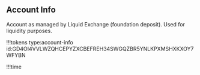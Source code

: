## Account Info

Account as managed by Liquid Exchange (foundation deposit).
Used for liquidity purposes.

!!!tokens type:account-info id:GD4OI4VVLWZQHCEPYZXCBEFREH34SWGQZBR5YNLKPXMSHXKXOY7WFYBN

!!!time